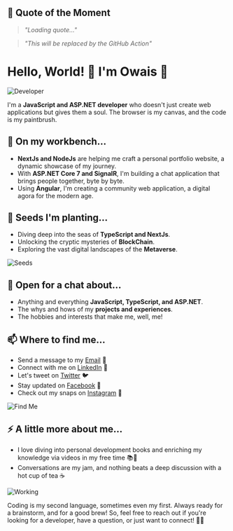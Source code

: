 ## 🧠 Quote of the Moment

> _"Loading quote..."_

<!--QUOTE_START-->
> _"This will be replaced by the GitHub Action"_
<!--QUOTE_END-->

# Hello, World! 👋 I'm Owais 🚀

![Developer](https://media.giphy.com/media/L8K62iTDkzGX6/giphy.gif)

I'm a **JavaScript and ASP.NET developer** who doesn't just create web applications but gives them a soul. The browser is my canvas, and the code is my paintbrush.

## 🔭 On my workbench... 

* **NextJs and NodeJs** are helping me craft a personal portfolio website, a dynamic showcase of my journey.
* With **ASP.NET Core 7 and SignalR**, I'm building a chat application that brings people together, byte by byte.
* Using **Angular**, I'm creating a community web application, a digital agora for the modern age.

## 🌱 Seeds I'm planting...

* Diving deep into the seas of **TypeScript and NextJs**.
* Unlocking the cryptic mysteries of **BlockChain**.
* Exploring the vast digital landscapes of the **Metaverse**.

![Seeds](https://media.giphy.com/media/fAnzw6YK33jMwzp5wp/giphy.gif)

## 💬 Open for a chat about...

* Anything and everything **JavaScript, TypeScript, and ASP.NET**.
* The whys and hows of my **projects and experiences**.
* The hobbies and interests that make me, well, me!

## 📫 Where to find me...

* Send a message to my [Email](mailto:owaisafsar.mail@gmail.com) 📧
* Connect with me on [LinkedIn](https://www.linkedin.com/in/imowaisafsar) 💼
* Let's tweet on [Twitter](https://twitter.com/imowaisafsar) 🐦
* Stay updated on [Facebook](https://facebook.com/imowaisafsar) 👥
* Check out my snaps on [Instagram](https://instagram.com/imowaisafsar) 📸

![Find Me](https://media.giphy.com/media/ZBQhoZC0nqknSviPqT/giphy.gif)

## ⚡ A little more about me...

* I love diving into personal development books and enriching my knowledge via videos in my free time 📚🎥
* Conversations are my jam, and nothing beats a deep discussion with a hot cup of tea ☕

![Working](https://media.giphy.com/media/ko7twHhomhk8E/giphy.gif)

Coding is my second language, sometimes even my first. Always ready for a brainstorm, and for a good brew! So, feel free to reach out if you're looking for a developer, have a question, or just want to connect! 💬👋
